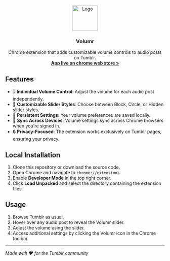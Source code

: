 <br />
<p align="center">
  <a href="https://chromewebstore.google.com/detail/Volumr/ehnpliakbfbdhceidfijfjbkfjhhodpe">
    <img src="https://i.imgur.com/dJGZJT3.png" alt="Logo" width="80" height="80">
  </a>

  <h3 align="center">Volumr</h3>

  <p align="center">
    Chrome extension that adds customizable volume controls to audio posts on Tumblr.
    <br />
    <a href="https://chromewebstore.google.com/detail/Volumr/ehnpliakbfbdhceidfijfjbkfjhhodpe"><strong>App live on chrome web store »</strong></a>
    <br />
  </p>
</p>


## **Features**  
- 🎚️ **Individual Volume Control**: Adjust the volume for each audio post independently.  
- 🎨 **Customizable Slider Styles**: Choose between Block, Circle, or Hidden slider styles.  
- 💾 **Persistent Settings**: Your volume preferences are saved locally.  
- 🔄 **Sync Across Devices**: Volume settings sync across Chrome browsers when you're signed in.  
- 🔒 **Privacy-Focused**: The extension works exclusively on Tumblr pages, ensuring your privacy.

## **Local Installation**  
1. Clone this repository or download the source code.  
2. Open Chrome and navigate to `chrome://extensions`.  
3. Enable **Developer Mode** in the top right corner.  
4. Click **Load Unpacked** and select the directory containing the extension files.

## **Usage**  
1. Browse Tumblr as usual.  
2. Hover over any audio post to reveal the Volumr slider.  
3. Adjust the volume using the slider.  
4. Access additional settings by clicking the Volumr icon in the Chrome toolbar.

---

*Made with ❤️ for the Tumblr community*
